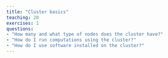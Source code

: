 ```yaml
---
title: "Cluster basics"
teaching: 20
exercises: 1
questions:
- "How many and what type of nodes does the cluster have?"
- "How do I run computations using the cluster?"
- "How do I use software installed on the cluster?"
---
```


